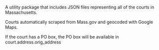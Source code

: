 A utility package that includes JSON files representing all of the courts in Massachusetts.

Courts automatically scraped from Mass.gov and geocoded with Google Maps.

If the court has a PO box, the PO box will be available in court.address.orig_address